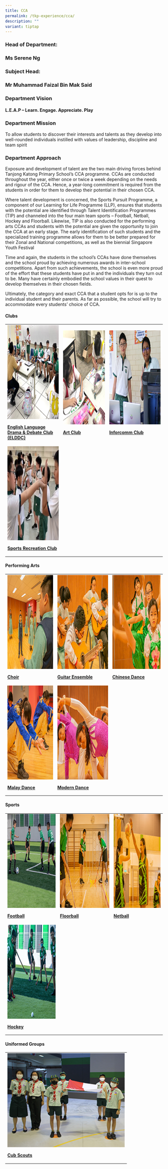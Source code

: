 ```yaml
---
title: CCA
permalink: /tkp-experience/cca/
description: ""
variant: tiptap
---
```

<h3>Head of Department:</h3>
<h3><strong>Ms Serene Ng</strong></h3>
<h3>Subject Head:</h3>
<h3><strong>Mr Muhammad Faizal Bin Mak Said</strong></h3>
<h3>Department Vision</h3>
<h4>L.E.A.P – Learn. Engage. Appreciate. Play</h4>
<h3>Department Mission</h3>
<p>To allow students to discover their interests and talents as they develop
into well-rounded individuals instilled with values of leadership, discipline
and team spirit</p>
<h3>Department Approach</h3>
<p>Exposure and development of talent are the two main driving forces behind
Tanjong Katong Primary School’s CCA programme. CCAs are conducted throughout
the year, either once or twice a week depending on the needs and rigour
of the CCA. Hence, a year-long commitment is required from the students
in order for them to develop their potential in their chosen CCA.</p>
<p>Where talent development is concerned, the Sports Pursuit Programme, a
component of our Learning for Life Programme (LLP), ensures that students
with the potential are identified through Talent Identification Programmes
(TIP) and channeled into the four main team sports – Football, Netball,
Hockey and Floorball. Likewise, TIP is also conducted for the performing
arts CCAs and students with the potential are given the opportunity to
join the CCA at an early stage. The early identification of such students
and the specialized training programme allows for them to be better prepared
for their Zonal and National competitions, as well as the biennial Singapore
Youth Festival</p>
<p>Time and again, the students in the school’s CCAs have done themselves
and the school proud by achieving numerous awards in inter-school competitions.
Apart from such achievements, the school is even more proud of the effort
that these students have put in and the individuals they turn out to be.
Many have certainly embodied the school values in their quest to develop
themselves in their chosen fields.</p>
<p>Ultimately, the category and exact CCA that a student opts for is up to
the individual student and their parents. As far as possible, the school
will try to accommodate every students’ choice of CCA.</p>
<h4>Clubs</h4>
<table style="minWidth: 75px">
<colgroup>
<col>
<col>
<col>
</colgroup>
<tbody>
<tr>
<td rowspan="1" colspan="1">
<div class="isomer-image-wrapper">
<img style="width: 100%" height="300" width="400" alt="English Language Drama &amp; Debate Club (ELDDC)" src="/images/ELDDC.jpeg">
</div>
<p><strong><a href="/tkp-experience/cca/clubs/english-language-drama-n-debate-club-elddc/" rel="noopener noreferrer nofollow" target="_blank">English Language Drama &amp; Debate Club (ELDDC)</a></strong>
</p>
</td>
<td rowspan="1" colspan="1">
<div class="isomer-image-wrapper">
<img style="width: 100%" height="300" width="400" alt="Art Club" src="/images/Art-Club.jpeg">
</div>
<p><strong><a href="/tkp-experience/cca/clubs/art-club/" rel="noopener noreferrer nofollow" target="_blank">Art Club</a></strong>
</p>
</td>
<td rowspan="1" colspan="1">
<div class="isomer-image-wrapper">
<img style="width: 100%" height="300" width="400" alt="Infocomm Club" src="/images/Infocomm.jpeg">
</div>
<p><strong><a href="/tkp-experience/cca/clubs/infocomm-club/" rel="noopener noreferrer nofollow" target="_blank">Inforcomm Club</a></strong>
</p>
</td>
</tr>
<tr>
<td rowspan="1" colspan="1">
<div class="isomer-image-wrapper">
<img style="width: 100%" height="300" width="400" alt="Sports Recreation Club" src="/images/SRC.jpeg">
</div>
<p><strong><a href="/tkp-experience/cca/clubs/sports-recreation-club/" rel="noopener noreferrer nofollow" target="_blank">Sports Recreation Club</a></strong>
</p>
</td>
<td rowspan="1" colspan="1">
<p></p>
</td>
<td rowspan="1" colspan="1">
<p></p>
</td>
</tr>
</tbody>
</table>
<h4>Performing Arts</h4>
<table style="minWidth: 75px">
<colgroup>
<col>
<col>
<col>
</colgroup>
<tbody>
<tr>
<td rowspan="1" colspan="1">
<div class="isomer-image-wrapper">
<img style="width: 100%" height="300" width="400" alt="Choir" src="/images/Choir.jpeg">
</div>
<p><strong><a href="/tkp-experience/cca/performing-arts/choir/" rel="noopener noreferrer nofollow" target="_blank">Choir</a></strong>
</p>
</td>
<td rowspan="1" colspan="1">
<div class="isomer-image-wrapper">
<img style="width: 100%" height="300" width="400" alt="Guitar Ensemble" src="/images/Guitar.jpeg">
</div>
<p><strong><a href="/tkp-experience/cca/performing-arts/guitar-ensemble/" rel="noopener noreferrer nofollow" target="_blank">Guitar Ensemble</a></strong>
</p>
</td>
<td rowspan="1" colspan="1">
<div class="isomer-image-wrapper">
<img style="width: 100%" height="300" width="400" alt="Chinese Dance" src="/images/Chinese-Dance.jpeg">
</div>
<p><strong><a href="/tkp-experience/cca/performing-arts/chinese-dance/" rel="noopener noreferrer nofollow" target="_blank">Chinese Dance</a></strong>
</p>
</td>
</tr>
<tr>
<td rowspan="1" colspan="1">
<div class="isomer-image-wrapper">
<img style="width: 100%" height="300" width="400" alt="Malay Dance" src="/images/Malay%20Dance.jpeg">
</div>
<p><strong><a href="/tkp-experience/cca/performing-arts/malay-dance/" rel="noopener noreferrer nofollow" target="_blank">Malay Dance</a></strong>
</p>
</td>
<td rowspan="1" colspan="1">
<div class="isomer-image-wrapper">
<img style="width: 100%" height="300" width="400" alt="Modern Dance" src="/images/Modern%20Dance.jpeg">
</div>
<p><strong><a href="/tkp-experience/cca/performing-arts/modern-dance/" rel="noopener noreferrer nofollow" target="_blank">Modern Dance</a></strong>
</p>
</td>
<td rowspan="1" colspan="1">
<p></p>
</td>
</tr>
</tbody>
</table>
<h4>Sports</h4>
<table style="minWidth: 75px">
<colgroup>
<col>
<col>
<col>
</colgroup>
<tbody>
<tr>
<td rowspan="1" colspan="1">
<div class="isomer-image-wrapper">
<img style="width: 100%" height="300" width="400" alt="Football" src="/images/Football.jpeg">
</div>
<p><strong><a href="/tkp-experience/cca/sports/football/" rel="noopener noreferrer nofollow" target="_blank">Football</a></strong>
</p>
</td>
<td rowspan="1" colspan="1">
<div class="isomer-image-wrapper">
<img style="width: 100%" height="300" width="400" alt="Floorball" src="/images/Floorball.jpeg">
</div>
<p><strong><a href="/tkp-experience/cca/sports/floorball/" rel="noopener noreferrer nofollow" target="_blank">Floorball</a></strong>
</p>
</td>
<td rowspan="1" colspan="1">
<div class="isomer-image-wrapper">
<img style="width: 100%" height="300" width="400" alt="Netball" src="/images/Netball.jpeg">
</div>
<p><strong><a href="/tkp-experience/cca/sports/netball/" rel="noopener noreferrer nofollow" target="_blank">Netball</a></strong>
</p>
</td>
</tr>
<tr>
<td rowspan="1" colspan="1">
<div class="isomer-image-wrapper">
<img style="width: 100%" height="300" width="400" alt="Hockey" src="/images/Hockey.jpeg">
</div>
<p><strong><a href="/tkp-experience/cca/sports/hockey/" rel="noopener noreferrer nofollow" target="_blank">Hockey</a></strong>
</p>
</td>
<td rowspan="1" colspan="1">
<p></p>
</td>
<td rowspan="1" colspan="1">
<p></p>
</td>
</tr>
</tbody>
</table>
<h4>Uniformed Groups</h4>
<table style="minWidth: 25px">
<colgroup>
<col>
</colgroup>
<tbody>
<tr>
<td rowspan="1" colspan="1">
<div class="isomer-image-wrapper">
<img style="width: 100%" height="300" width="400" alt="Cub Scouts" src="/images/Scouts%20NDP.jpeg">
</div>
<p><strong><a href="/tkp-experience/cca/uniformed-groups/cub-scouts/" rel="noopener noreferrer nofollow" target="_blank">Cub Scouts</a></strong>
</p>
</td>
</tr>
</tbody>
</table>
<p></p>